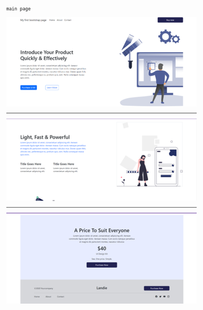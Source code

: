 ```
main page
```

<img src="./assets/readme/rasm-1.png" alt="">

***

<img src="./assets/readme/rasm-2.png" alt="">

***

<img src="./assets/readme/rasm-3.png" alt="">
